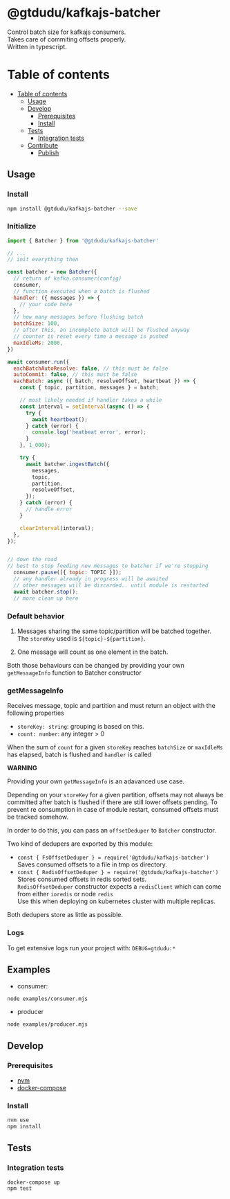 # @gtdudu/kafkajs-batcher

Control batch size for kafkajs consumers.  
Takes care of commiting offsets properly.  
Written in typescript.  


# Table of contents

- [Table of contents](#table-of-contents)
  - [Usage](#usage)
  - [Develop](#develop)
    - [Prerequisites](#prerequisites)
    - [Install](#install)
  - [Tests](#tests)
    - [Integration tests](#integration-tests)
  - [Contribute](#contribute)
    - [Publish](#publish)

## Usage

### Install

```sh
npm install @gtdudu/kafkajs-batcher --save
```

### Initialize

```mjs
import { Batcher } from '@gtdudu/kafkajs-batcher'

// ...
// init everything then

const batcher = new Batcher({
  // return of kafka.consumer(config)
  consumer,
  // function executed when a batch is flushed
  handler: ({ messages }) => {
    // your code here
  }, 
  // how many messages before flushing batch
  batchSize: 100,
  // after this, an incomplete batch will be flushed anyway
  // counter is reset every time a message is pushed
  maxIdleMs: 2000,  
})

await consumer.run({
  eachBatchAutoResolve: false, // this must be false
  autoCommit: false, // this must be false
  eachBatch: async ({ batch, resolveOffset, heartbeat }) => {
    const { topic, partition, messages } = batch;

    // most likely needed if handler takes a while
    const interval = setInterval(async () => {
      try {
        await heartbeat();
      } catch (error) {
        console.log('heatbeat error', error);
      }
    }, 1_000); 

    try {
      await batcher.ingestBatch({
        messages,
        topic,
        partition,
        resolveOffset,
      });
    } catch (error) {
      // handle error
    }

    clearInterval(interval);
  },
});


// down the road
// best to stop feeding new messages to batcher if we're stopping
  consumer.pause([{ topic: TOPIC }]); 
  // any handler already in progress will be awaited
  // other messages will be discarded.. until module is restarted
  await batcher.stop();
  // more clean up here 


```

### Default behavior

1. Messages sharing the same topic/partition will be batched together.  
The `storeKey` used is `${topic}-${partition}`.

2. One message will count as one element in the batch. 

Both those behaviours can be changed by providing your own `getMessageInfo` function to Batcher constructor

### getMessageInfo

Receives message, topic and partition and must return an object with the following properties
- `storeKey: string`: grouping is based on this.
- `count: number`: any integer > 0

When the sum of `count` for a given `storeKey` reaches `batchSize` or `maxIdleMs` has elapsed, batch is flushed and `handler` is called

**WARNING**   

Providing your own `getMessageInfo` is an adavanced use case.  

Depending on your `storeKey` for a given partition, offsets may not always be committed after batch is flushed if there are still lower offsets pending. To prevent re consumption in case of module restart, consumed offsets must be tracked somehow. 

In order to do this, you can pass an `offsetDeduper` to `Batcher` constructor.

Two kind of dedupers are exported by this module: 
- `const { FsOffsetDeduper } = require('@gtdudu/kafkajs-batcher')`  
  Saves consumed offsets to a file in tmp os directory. 
- `const { RedisOffsetDeduper } = require('@gtdudu/kafkajs-batcher')`  
  Stores consumed offsets in redis sorted sets.   
  `RedisOffsetDeduper` constructor expects a `redisClient` which can come from either `ioredis` or node `redis`  
  Use this when deploying on kubernetes cluster with multiple replicas. 

Both dedupers store as little as possible. 

### Logs

To get extensive logs run your project with: `DEBUG=gtdudu:*`

## Examples

* consumer: 
```
node examples/consumer.mjs
```
* producer
```
node examples/producer.mjs
```


## Develop

### Prerequisites

- [nvm](https://github.com/nvm-sh/nvm)
- [docker-compose](https://docs.docker.com/compose/)

### Install

```sh
nvm use
npm install
```

## Tests

### Integration tests

```
docker-compose up
npm test
```
